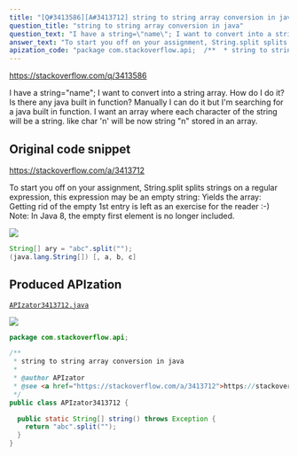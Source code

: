 ```yaml
---
title: "[Q#3413586][A#3413712] string to string array conversion in java"
question_title: "string to string array conversion in java"
question_text: "I have a string=\"name\"; I want to convert into a string array. How do I do it? Is there any java built in function? Manually I can do it but I'm searching for a java built in function. I want an array where each character of the string will be a string. like char 'n' will be now string \"n\" stored in an array."
answer_text: "To start you off on your assignment, String.split splits strings on a regular expression, this expression may be an empty string: Yields the array: Getting rid of the empty 1st entry is left as an exercise for the reader :-) Note: In Java 8, the empty first element is no longer included."
apization_code: "package com.stackoverflow.api;  /**  * string to string array conversion in java  *  * @author APIzator  * @see <a href=\"https://stackoverflow.com/a/3413712\">https://stackoverflow.com/a/3413712</a>  */ public class APIzator3413712 {    public static String[] string() throws Exception {     return \"abc\".split(\"\");   } }"
---
```


https://stackoverflow.com/q/3413586

I have a string=&quot;name&quot;;
I want to convert into a string array.
How do I do it?
Is there any java built in function? Manually I can do it but I&#x27;m searching for a java built in function.
I want an array where each character of the string will be a string.
like char &#x27;n&#x27; will be now string &quot;n&quot; stored in an array.



## Original code snippet

https://stackoverflow.com/a/3413712

To start you off on your assignment, String.split splits strings on a regular expression, this expression may be an empty string:
Yields the array:
Getting rid of the empty 1st entry is left as an exercise for the reader :-)
Note: In Java 8, the empty first element is no longer included.

<div class="code-logo"><img src="/stackoverflow.png" /></div>

```java
String[] ary = "abc".split("");
(java.lang.String[]) [, a, b, c]
```

## Produced APIzation

[`APIzator3413712.java`](https://github.com/pasqualesalza/apization-temp-data/raw/master/search/APIzator3413712.java)

<div class="code-logo"><img src="/apizator.png" /></div>

```java
package com.stackoverflow.api;

/**
 * string to string array conversion in java
 *
 * @author APIzator
 * @see <a href="https://stackoverflow.com/a/3413712">https://stackoverflow.com/a/3413712</a>
 */
public class APIzator3413712 {

  public static String[] string() throws Exception {
    return "abc".split("");
  }
}

```
